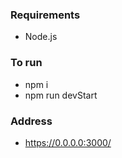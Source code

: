 ### Requirements

- Node.js

### To run

- npm i
- npm run devStart

### Address

- https://0.0.0.0:3000/
